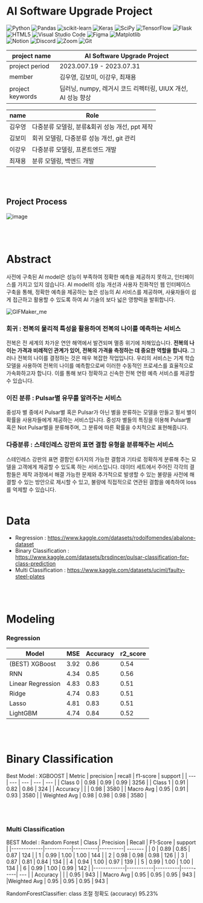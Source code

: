 # AI Software Upgrade Project


 ![Python](https://img.shields.io/badge/python-3670A0?style=for-the-badge&logo=python&logoColor=ffdd54)
 ![Pandas](https://img.shields.io/badge/pandas-%23150458.svg?style=for-the-badge&logo=pandas&logoColor=white)
 ![scikit-learn](https://img.shields.io/badge/scikit--learn-%23F7931E.svg?style=for-the-badge&logo=scikit-learn&logoColor=white)
![Keras](https://img.shields.io/badge/Keras-%23D00000.svg?style=for-the-badge&logo=Keras&logoColor=white)
![SciPy](https://img.shields.io/badge/SciPy-%230C55A5.svg?style=for-the-badge&logo=scipy&logoColor=%white)
![TensorFlow](https://img.shields.io/badge/TensorFlow-%23FF6F00.svg?style=for-the-badge&logo=TensorFlow&logoColor=white)
![Flask](https://img.shields.io/badge/flask-%23000.svg?style=for-the-badge&logo=flask&logoColor=white)
![HTML5](https://img.shields.io/badge/html5-%23E34F26.svg?style=for-the-badge&logo=html5&logoColor=white)
![Visual Studio Code](https://img.shields.io/badge/Visual%20Studio%20Code-0078d7.svg?style=for-the-badge&logo=visual-studio-code&logoColor=white)
![Figma](https://img.shields.io/badge/figma-%23F24E1E.svg?style=for-the-badge&logo=figma&logoColor=white) ![Matplotlib](https://img.shields.io/badge/Matplotlib-%23ffffff.svg?style=for-the-badge&logo=Matplotlib&logoColor=black)  
![Notion](https://img.shields.io/badge/Notion-%23000000.svg?style=for-the-badge&logo=notion&logoColor=white) ![Discord](https://img.shields.io/badge/Discord-%235865F2.svg?style=for-the-badge&logo=discord&logoColor=white) ![Zoom](https://img.shields.io/badge/Zoom-2D8CFF?style=for-the-badge&logo=zoom&logoColor=white)
![Git](https://img.shields.io/badge/git-%23F05033.svg?style=for-the-badge&logo=git&logoColor=white)



| project name | AI Software Upgrade Project | 
| ------------ | -------------- |
| project period | 2023.007.19 - 2023.07.31 |
| member | 김우영, 김보미, 이강우, 최재용 | 
| project keywords | 딥러닝, numpy, 레거시 코드 리펙터링, UIUX 개선, AI 성능 향상 |


| name | Role | 
| ---- | ---- |
| 김우영| 다중분류 모델링, 분류&회귀 성능 개선, ppt 제작 |
|김보미| 회귀 모델링, 다중분류 성능 개선, git 관리|
|이강우| 다중분류 모델링, 프론트엔드 개발|
|최재용| 분류 모델링, 백엔드 개발|

<br>
<br>

## Project Process
![image](https://github.com/KimwWoYoung/Team-Project/assets/97582403/4039af75-4c8f-4805-8155-c2d276761608)

  
<br>
<br>
  
# Abstract
사전에 구축된 AI model은 성능이 부족하여 정확한 예측을 제공하지 못하고, 인터페이스를 가지고 있지 않습니다.
AI model의 성능 개선과 사용자 친화적인 웹 인터페이스 구축을 통해, 정확한 예측을 제공하는 높은 성능의 AI 서비스를 제공하며, 사욪자들이 쉽게 접근하고 활용할 수 있도록 하여 AI 기술의 보다 넓은 영향력을 발휘합니다.

![GIFMaker_me](https://github.com/KimwWoYoung/Team-Project/assets/97582403/797a892e-26ee-43a2-8cf2-444346d093f4)

### 회귀 : 전복의 물리적 특성을 활용하여 전복의 나이를 예측하는 서비스
전복은 전 세계의 차가운 연안 해역에서 발견되며 멸종 위기에 처해있습니다. 
**전복의 나이는 가격과 비례적인 관계가 있어,  전복의 가격을 측정하는 데 중요한 역할을 합니다.**
그러나 전복의 나이를 결정하는 것은 매우 복잡한 작업입니다. 우리의 서비스는 기계 학습 모델을 사용하여 전복의 나이를 예측함으로써 이러한 수동적인 프로세스를 효율적으로 가속화하고자 합니다. 
이를 통해 보다 정확하고 신속한 전복 연령 예측 서비스를 제공할 수 있습니다.

### 이진 분류 : Pulsar별 유무를 알려주는 서비스
중성자 별 중에서 Pulsar별 혹은  Pulsar가 아닌 별을 분류하는 모델을 만들고 펄서 별이 확률을 사용자들에게 제공하는 서비스입니다.
중성자 별들의 특징을 이용해 Pulsar별 혹은 Not Pulsar별을 분류해주며, 그 분류에 따른 확률을 수치적으로 표현해줍니다.


### 다중분류 : 스테인레스 강판의 표면 결함 유형을 분류해주는 서비스
스테인레스 강판의 표면 결함인 6가지의 가능한 결함과 기타로 정확하게 분류해 주는 모델을 고객에게 제공할 수 있도록 하는 서비스입니다.
데이터 세트에서 주어진 각각의 결함들은 제작 과정에서 해결 가능한 문제와 추가적으로 발생할 수 있는 불량을 사전에 해결할 수 있는 방안으로 제시할 수 있고, 불량에 직접적으로 연관된 결함을 예측하여 loss를 억제할 수 있습니다.
<br>
<br>
# Data
* Regression : https://www.kaggle.com/datasets/rodolfomendes/abalone-dataset
* Binary Classification : https://www.kaggle.com/datasets/brsdincer/pulsar-classification-for-class-prediction
* Multi Classification : https://www.kaggle.com/datasets/uciml/faulty-steel-plates

<br>
<br>

# Modeling
### Regression

| Model | MSE | Accuracy | r2_score |
| --- | --- | --- | --- |
| (BEST) XGBoost | 3.92 | 0.86 | 0.54 |
| RNN | 4.34 | 0.85 | 0.56 |
| Linear Regression | 4.83 | 0.83 | 0.51 |
| Ridge | 4.74 | 0.83 | 0.51 |
| Lasso | 4.81 | 0.83 | 0.51 |
| LightGBM | 4.74 | 0.84 | 0.52 |


<br>
<br>


# Binary Classification
Best Model : XGBOOST
| Metric | precision | recall | f1-score | support |
| --- | --- | --- | --- | --- |
| Class 0 | 0.98 | 0.99 | 0.99 | 3256 |
| Class 1 | 0.91 | 0.82 | 0.86 | 324 |
| Accuracy |  |  | 0.98 | 3580 |
| Macro Avg | 0.95 | 0.91 | 0.93 | 3580 |
| Weighted Avg | 0.98 | 0.98 | 0.98 | 3580 |



<br>
<br>

### Multi Classification
BEST Model : Random Forest
|    Class    | Precision |  Recall  | F1-Score | support | 
|-------------|-----------|----------|----------| ------- |
|      0      |   0.89    |   0.85   |   0.87   | 124 |
|      1      |   0.99    |   1.00   |   1.00   | 144 |
|      2      |   0.98    |   0.98   |   0.98   | 126 |
|      3      |   0.87    |   0.81   |   0.84   | 134 |
|      4      |   0.94    |   1.00   |   0.97   | 139 |
|      5      |   0.99    |   1.00   |   1.00   | 134 |
|      6      |   0.99    |   1.00   |   0.99   | 142 |
|-------------|-----------|----------|----------| --- |
|  Accuracy   |           |          |   0.95   | 943 |
|  Macro Avg  |   0.95    |   0.95   |   0.95   | 943 |
|Weighted Avg |   0.95    |   0.95   |   0.95   | 943 |

RandomForestClassifier: class 조절 정확도 (accuracy) 95.23%

<br>
<br>
   



